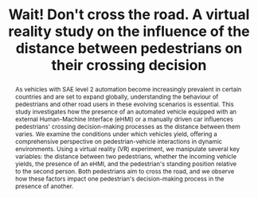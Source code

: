 ---
layout: publication
sitemap: false
title: "Wait! Don't cross the road. A virtual reality study on the influence of the distance between pedestrians on their crossing decision"
authors: Alam, M. S., Dey, D., Martens, M.,& Bazilinskyy, P.
pdf:
image: multiped-pedestrian.jpg
display: Submitted for publication.
year: 
doi: 
code: https://github.com/bazilinskyy/multiped
abstract: "As vehicles with SAE level 2 automation become increasingly prevalent in certain countries and are set to expand globally, understanding the behaviour of pedestrians and other road users in these evolving scenarios is essential. This study investigates how the presence of an automated vehicle equipped with an external Human-Machine Interface (eHMI) or a manually driven car influences pedestrians' crossing decision-making processes as the distance between them varies. We examine the conditions under which vehicles yield, offering a comprehensive perspective on pedestrian-vehicle interactions in dynamic environments. Using a virtual reality (VR) experiment, we manipulate several key variables: the distance between two pedestrians, whether the incoming vehicle yields, the presence of an eHMI, and the pedestrian's standing position relative to the second person. Both pedestrians aim to cross the road, and we observe how these factors impact one pedestrian's decision-making process in the presence of another."
---